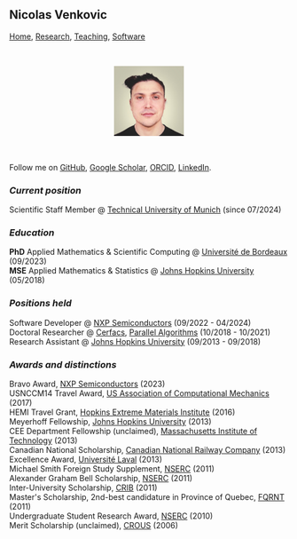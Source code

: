 <p>&nbsp;</p>

## Nicolas Venkovic<br />

[Home](https://venkovic.github.io), [Research](https://venkovic.github.io/research), [Teaching](https://venkovic.github.io/teaching), [Software](https://venkovic.github.io/software) 

<p>&nbsp;</p>

<center> <img src="2024-Venkovic-studio-filter-headshot.jpeg" alt="Nicolas Venkovic" title="Nicolas Venkovic" width="25%"/></center>

<p>&nbsp;</p>

Follow me on [GitHub](https://github.com/venkovic/), [Google Scholar](https://scholar.google.com/citations?user=BqB0tioAAAAJ&hl=en), [ORCID](https://orcid.org/0009-0003-5063-8125), [LinkedIn](https://www.linkedin.com/in/nicolas-venkovic-97195b42/).


<!--### *Future position*

Senior Researcher @ [Huawei Zurich Research Center](https://careers.huaweirc.ch/) (from 10/2025)<br />-->

### *Current position*

Scientific Staff Member @ [Technical University of Munich](https://www.tum.de/en/) (since 07/2024)<br />

### *Education*

**PhD** Applied Mathematics & Scientific Computing @ [Université de Bordeaux](https://www.u-bordeaux.fr/en) (09/2023)<br />**MSE** Applied Mathematics & Statistics @ [Johns Hopkins University](https://www.jhu.edu/) (05/2018)

### *Positions held*

Software Developer @ [NXP Semiconductors](https://www.nxp.com/) (09/2022 - 04/2024)<br />Doctoral Researcher @ [Cerfacs](https://cerfacs.fr/en/), [Parallel Algorithms](https://cerfacs.fr/en/parallel-algorithms/) (10/2018 - 10/2021)<br />Research Assistant @ [Johns Hopkins University](https://www.jhu.edu/) (09/2013 - 09/2018)<br /><!--Research Assistant @ [Université Laval](https://www.ulaval.ca/en/) (05/2011 - 08/2013)<br />Graduate Visiting Student @ [Massachusetts Institute of Technology](http://www.mit.edu/) (09/2011 - 02/2012)<br />Research Intern @ [Phimeca Engineering](http://phimeca.com/en/) (05/2011 - 08/2011)<br />Research Assistant @ [Université Laval](https://www.ulaval.ca/en/) (05/2008 - 12/2010)<br />-->

### *Awards and distinctions*

Bravo Award, [NXP Semiconductors](https://www.nxp.com/)  (2023)<br />USNCCM14 Travel Award, [US Association of Computational Mechanics](https://www.usacm.org/) (2017)<br />HEMI Travel Grant, [Hopkins Extreme Materials Institute](https://hemi.jhu.edu/) (2016)<br />Meyerhoff Fellowship, [Johns Hopkins University](https://www.jhu.edu/) (2013)<br />CEE Department Fellowship (unclaimed), [Massachusetts Institute of Technology](http://www.mit.edu/) (2013)<br />Canadian National Scholarship, [Canadian National Railway Company](https://www.cn.ca/en/) (2013)<br />Excellence Award, [Université Laval](https://www.ulaval.ca/en/) (2013)<br />Michael Smith Foreign Study Supplement, [NSERC](http://www.nserc-crsng.gc.ca/index_eng.asp) (2011)<br />Alexander Graham Bell Scholarship, [NSERC](http://www.nserc-crsng.gc.ca/index_eng.asp) (2011)<br />Inter-University Scholarship, [CRIB](https://lecrib.ca/en/index.php) (2011)<br />Master's Scholarship, 2nd-best candidature in Province of Quebec, [FQRNT](http://www.frqnt.gouv.qc.ca/en/accueil) (2011)<br />Undergraduate Student Research Award, [NSERC](http://www.nserc-crsng.gc.ca/index_eng.asp) (2010)<br />Merit Scholarship (unclaimed), [CROUS](http://www.crous-paris.fr/) (2006)          
